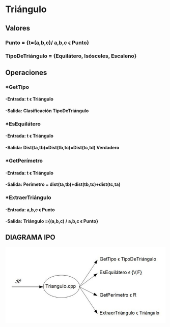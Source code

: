 # Triángulo

## Valores
### Punto = {t=(a,b,c)/ a,b,c ϵ Punto}

### TipoDeTriángulo = {Equilátero, Isósceles, Escaleno}

## Operaciones
### *GetTipo
#### -Entrada: t ϵ Triángulo
#### -Salida: Clasificación TipoDeTriángulo
 
### *EsEquilátero
#### -Entrada: t ϵ Triángulo
#### -Salida: Dist(ta,tb)=Dist(tb,tc)=Dist(tc,td) Verdadero

### *GetPerímetro
#### -Entrada: t ϵ Triángulo
#### -Salida: Perimetro = dist(ta,tb)+dist(tb,tc)+dist(tc,ta) 

### *ExtraerTriángulo
#### -Entrada: a,b,c ϵ Punto
#### -Salida: Triángulo ={(a,b,c) / a,b,c ϵ Punto}

## DIAGRAMA IPO
![Screenshot](IPOTriangulo.jpg) 
					   
